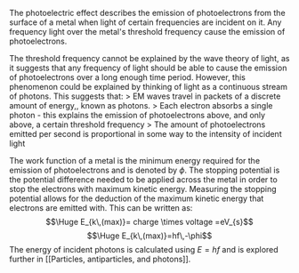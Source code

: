 
The photoelectric effect describes the emission of photoelectrons from the surface of a metal when light of certain frequencies are incident on it. Any frequency light over the metal's threshold frequency cause the emission of photoelectrons.

The threshold frequency cannot be explained by the wave theory of light, as it suggests that any frequency of light should be able to cause the emission of photoelectrons over a long enough time period. However, this phenomenon could be explained by thinking of light as a continuous stream of photons. This suggests that:
\> EM waves travel in packets of a discrete amount of energy,, known as photons.
\> Each electron absorbs a single photon - this explains the emission of photoelectrons above, and only above, a certain threshold frequency
\> The amount of photoelectrons emitted per second is proportional in some way to the intensity of incident light

The work function of a metal is the minimum energy required for the emission of photoelectrons and is denoted by $\phi$. The stopping potential is the potential difference needed to be applied across the metal in order to stop the electrons with maximum kinetic energy. Measuring the stopping potential allows for the deduction of the maximum kinetic energy that electrons are emitted with. This can be written as:
$$\Huge E_{k\,(max)}= charge \times voltage =eV_{s}$$
$$\Huge E_{k\,(max)}=hf\,-\phi$$
The energy of incident photons is calculated using $E=hf$ and is explored further in [[Particles, antiparticles, and photons]].
